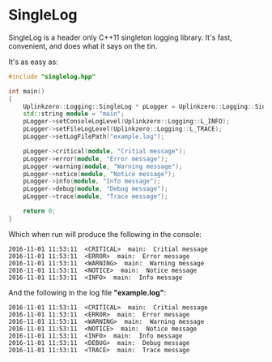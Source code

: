 # SingleLog
SingleLog is a header only C++11 singleton logging library. It's fast, convenient, and does what it says on the tin.

It's as easy as:
```c++
#include "singlelog.hpp"

int main()
{
    Uplinkzero::Logging::SingleLog * pLogger = Uplinkzero::Logging::SingleLog::getInstance();
    std::string module = "main";
    pLogger->setConsoleLogLevel(Uplinkzero::Logging::L_INFO);
    pLogger->setFileLogLevel(Uplinkzero::Logging::L_TRACE);
    pLogger->setLogFilePath("example.log");

    pLogger->critical(module, "Critial message");
    pLogger->error(module, "Error message");
    pLogger->warning(module, "Warning message");
    pLogger->notice(module, "Notice message");
    pLogger->info(module, "Info message");
    pLogger->debug(module, "Debug message");
    pLogger->trace(module, "Trace message");

    return 0;
}
```

Which when run will produce the following in the console:
```
2016-11-01 11:53:11  <CRITICAL>  main:  Critial message
2016-11-01 11:53:11  <ERROR>  main:  Error message
2016-11-01 11:53:11  <WARNING>  main:  Warning message
2016-11-01 11:53:11  <NOTICE>  main:  Notice message
2016-11-01 11:53:11  <INFO>  main:  Info message
```

And the following in the log file **"example.log"**:
```
2016-11-01 11:53:11  <CRITICAL>  main:  Critial message
2016-11-01 11:53:11  <ERROR>  main:  Error message
2016-11-01 11:53:11  <WARNING>  main:  Warning message
2016-11-01 11:53:11  <NOTICE>  main:  Notice message
2016-11-01 11:53:11  <INFO>  main:  Info message
2016-11-01 11:53:11  <DEBUG>  main:  Debug message
2016-11-01 11:53:11  <TRACE>  main:  Trace message
```
